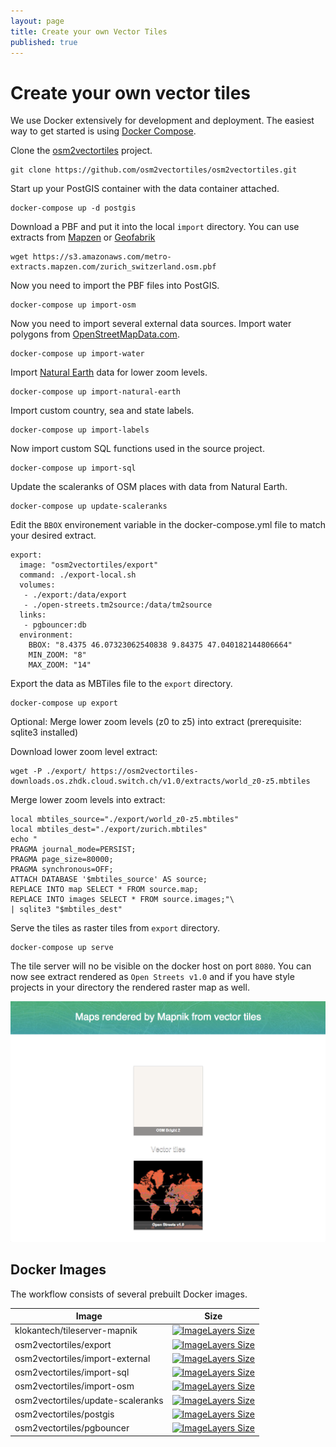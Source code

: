 ```yaml
---
layout: page
title: Create your own Vector Tiles
published: true
---
```


# Create your own vector tiles

We use Docker extensively for development and deployment.
The easiest way to get started is using [Docker Compose](https://www.docker.com/docker-compose).

Clone the [osm2vectortiles](https://github.com/osm2vectortiles/osm2vectortiles) project.

```
git clone https://github.com/osm2vectortiles/osm2vectortiles.git
```

Start up your PostGIS container with the data container attached.

```
docker-compose up -d postgis
```

Download a PBF and put it into the local `import` directory.
You can use extracts from [Mapzen](https://mapzen.com/data/metro-extracts)
or [Geofabrik](http://download.geofabrik.de/)

```
wget https://s3.amazonaws.com/metro-extracts.mapzen.com/zurich_switzerland.osm.pbf
```

Now you need to import the PBF files into PostGIS.

```
docker-compose up import-osm
```

Now you need to import several external data sources.
Import water polygons from [OpenStreetMapData.com](http://openstreetmapdata.com/data/water-polygons).

```
docker-compose up import-water
```

Import [Natural Earth](http://www.naturalearthdata.com/) data for lower zoom levels.

```
docker-compose up import-natural-earth
```

Import custom country, sea and state labels.

```
docker-compose up import-labels
```

Now import custom SQL functions used in the source project.

```
docker-compose up import-sql
```

Update the scaleranks of OSM places with data from Natural Earth.

```
docker-compose up update-scaleranks
```

Edit the `BBOX` environement variable in the docker-compose.yml file to match your desired extract.

```
export:
  image: "osm2vectortiles/export"
  command: ./export-local.sh
  volumes:
   - ./export:/data/export
   - ./open-streets.tm2source:/data/tm2source
  links:
   - pgbouncer:db
  environment:
    BBOX: "8.4375 46.07323062540838 9.84375 47.040182144806664"
    MIN_ZOOM: "8"
    MAX_ZOOM: "14"
```

Export the data as MBTiles file to the `export` directory.

```
docker-compose up export
```

Optional: Merge lower zoom levels (z0 to z5) into extract (prerequisite: sqlite3 installed)

Download lower zoom level extract:

```
wget -P ./export/ https://osm2vectortiles-downloads.os.zhdk.cloud.switch.ch/v1.0/extracts/world_z0-z5.mbtiles
```

Merge lower zoom levels into extract:

```
local mbtiles_source="./export/world_z0-z5.mbtiles"
local mbtiles_dest="./export/zurich.mbtiles"
echo "
PRAGMA journal_mode=PERSIST;
PRAGMA page_size=80000;
PRAGMA synchronous=OFF;
ATTACH DATABASE '$mbtiles_source' AS source;
REPLACE INTO map SELECT * FROM source.map;
REPLACE INTO images SELECT * FROM source.images;"\
| sqlite3 "$mbtiles_dest"
```

Serve the tiles as raster tiles from `export` directory.

```
docker-compose up serve
```

The tile server will no be visible on the docker host on port `8080`.
You can now see extract rendered as `Open Streets v1.0` and if you have
style projects in your directory the rendered raster map as well.

![Tessera Overview](/media/local_serve_container_tessera_overview.png)

## Docker Images

The workflow consists of several prebuilt Docker images.

| Image                             | Size                                                                                                               |
| --------------------------------- | ------------------------------------------------------------------------------------------------------------------ |
| klokantech/tileserver-mapnik      | [![ImageLayers Size](https://img.shields.io/imagelayers/image-size/klokantech/tileserver-mapnik/latest.svg)]()            |
| osm2vectortiles/export            | [![ImageLayers Size](https://img.shields.io/imagelayers/image-size/osm2vectortiles/export/latest.svg)]()           |
| osm2vectortiles/import-external   | [![ImageLayers Size](https://img.shields.io/imagelayers/image-size/osm2vectortiles/import-external/latest.svg)]()  |
| osm2vectortiles/import-sql        | [![ImageLayers Size](https://img.shields.io/imagelayers/image-size/osm2vectortiles/import-sql/latest.svg)]()       |
| osm2vectortiles/import-osm        | [![ImageLayers Size](https://img.shields.io/imagelayers/image-size/osm2vectortiles/import-osm/latest.svg)]()       |
| osm2vectortiles/update-scaleranks | [![ImageLayers Size](https://img.shields.io/imagelayers/image-size/osm2vectortiles/update-scaleranks/latest.svg)]() |
| osm2vectortiles/postgis           | [![ImageLayers Size](https://img.shields.io/imagelayers/image-size/osm2vectortiles/postgis/latest.svg)]()          |
| osm2vectortiles/pgbouncer         | [![ImageLayers Size](https://img.shields.io/imagelayers/image-size/osm2vectortiles/pgbouncer/latest.svg)]()        |
